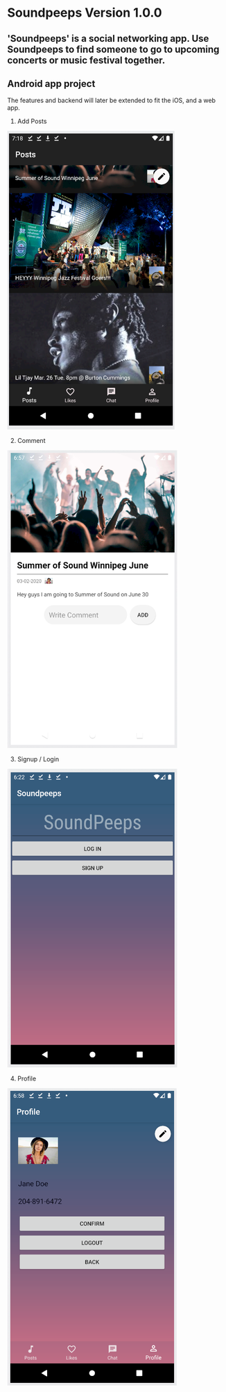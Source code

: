 # Soundpeeps Version 1.0.0
## 'Soundpeeps' is a social networking app. Use Soundpeeps to find someone to go to upcoming concerts or music festival together.
## Android app project

The features and backend will later be extended to fit the iOS, and a web app.

1. Add Posts

![Add_posts](https://raw.githubusercontent.com/juliek1217/Soundpeeps/master/readmePics/posts1.PNG)

2. Comment

![Comment](https://raw.githubusercontent.com/juliek1217/Soundpeeps/master/readmePics/comment.PNG)

3. Signup / Login

![Singup/login](https://raw.githubusercontent.com/juliek1217/Soundpeeps/master/readmePics/first_page.PNG)

4. Profile

![Profile](https://raw.githubusercontent.com/juliek1217/Soundpeeps/master/readmePics/Profile.PNG)

